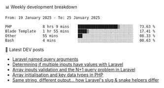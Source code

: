 📊 Weekly development breakdown
<!--START_SECTION:waka-->

```txt
From: 19 January 2025 - To: 25 January 2025

PHP              8 hrs 9 mins    ██████████████████▒░░░░░░   73.63 %
Blade Template   1 hr 55 mins    ████▒░░░░░░░░░░░░░░░░░░░░   17.41 %
Other            55 mins         ██░░░░░░░░░░░░░░░░░░░░░░░   08.33 %
Bash             4 mins          ░░░░░░░░░░░░░░░░░░░░░░░░░   00.63 %
```

<!--END_SECTION:waka-->

📕 Latest DEV posts
<!-- BLOG-POST-LIST:START -->
- [Laravel named query arguments](https://dev.to/michaelvickersuk/laravel-named-query-arguments-28kd)
- [Determining if multiple inputs have values with Laravel](https://dev.to/michaelvickersuk/determining-if-multiple-inputs-have-values-with-laravel-km6)
- [Array inputs validation and the N+1 query problem in Laravel](https://dev.to/michaelvickersuk/array-inputs-validation-and-the-n1-query-problem-in-laravel-2agb)
- [Array initialisation and key data types in PHP](https://dev.to/michaelvickersuk/array-initialisation-and-key-data-types-in-php-1e5b)
- [Same string, different output... how Laravel&#39;s slug &amp; snake helpers differ](https://dev.to/michaelvickersuk/same-string-different-output-how-laravels-slug-snake-helpers-differ-1ccj)
<!-- BLOG-POST-LIST:END -->
